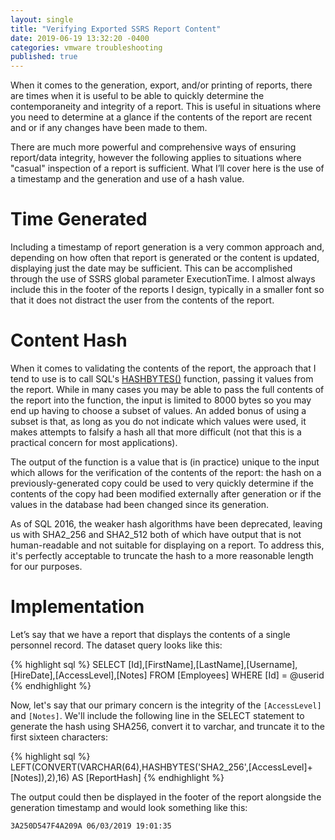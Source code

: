 ```yaml
---
layout: single
title: "Verifying Exported SSRS Report Content"
date: 2019-06-19 13:32:20 -0400
categories: vmware troubleshooting
published: true
---
```


When it comes to the generation, export, and/or printing of reports, there are times when it is useful to be able to quickly determine the contemporaneity and integrity of a report. This is useful in situations where you need to determine at a glance if the contents of the report are recent and or if any changes have been made to them.

There are much more powerful and comprehensive ways of ensuring report/data integrity, however the following applies to situations where "casual" inspection of a report is sufficient. What I’ll cover here is the use of a timestamp and the generation and use of a hash value.

# Time Generated

Including a timestamp of report generation is a very common approach and, depending on how often that report is generated or the content is updated, displaying just the date may be sufficient. This can be accomplished through the use of SSRS global parameter ExecutionTime. I almost always include this in the footer of the reports I design, typically in a smaller font so that it does not distract the user from the contents of the report.

# Content Hash

When it comes to validating the contents of the report, the approach that I tend to use is to call SQL's [HASHBYTES()](https://docs.microsoft.com/en-us/sql/t-sql/functions/hashbytes-transact-sql) function, passing it values from the report. While in many cases you may be able to pass the full contents of the report into the function, the input is limited to 8000 bytes so you may end up having to choose a subset of values. An added bonus of using a subset is that, as long as you do not indicate which values were used, it makes attempts to falsify a hash all that more difficult (not that this is a practical concern for most applications).

The output of the function is a value that is (in practice) unique to the input which allows for the verification of the contents of the report: the hash on a previously-generated copy could be used to very quickly determine if the contents of the copy had been modified externally after generation or if the values in the database had been changed since its generation.

As of SQL 2016, the weaker hash algorithms have been deprecated, leaving us with SHA2\_256 and SHA2\_512 both of which have output that is not human-readable and not suitable for displaying on a report. To address this, it's perfectly acceptable to truncate the hash to a more reasonable length for our purposes.

# Implementation

Let’s say that we have a report that displays the contents of a single personnel record. The dataset query looks like this:

{% highlight sql %}
SELECT [Id],[FirstName],[LastName],[Username],[HireDate],[AccessLevel],[Notes]
FROM [Employees] WHERE [Id] = @userid
{% endhighlight %}

Now, let's say that our primary concern is the integrity of the `[AccessLevel]` and `[Notes]`. We'll include the following line in the SELECT statement to generate the hash using SHA256, convert it to varchar, and truncate it to the first sixteen characters:

{% highlight sql %}
LEFT(CONVERT(VARCHAR(64),HASHBYTES('SHA2_256',[AccessLevel]+[Notes]),2),16) AS [ReportHash]
{% endhighlight %}

The output could then be displayed in the footer of the report alongside the generation timestamp and would look something like this:

`3A250D547F4A209A 06/03/2019 19:01:35`